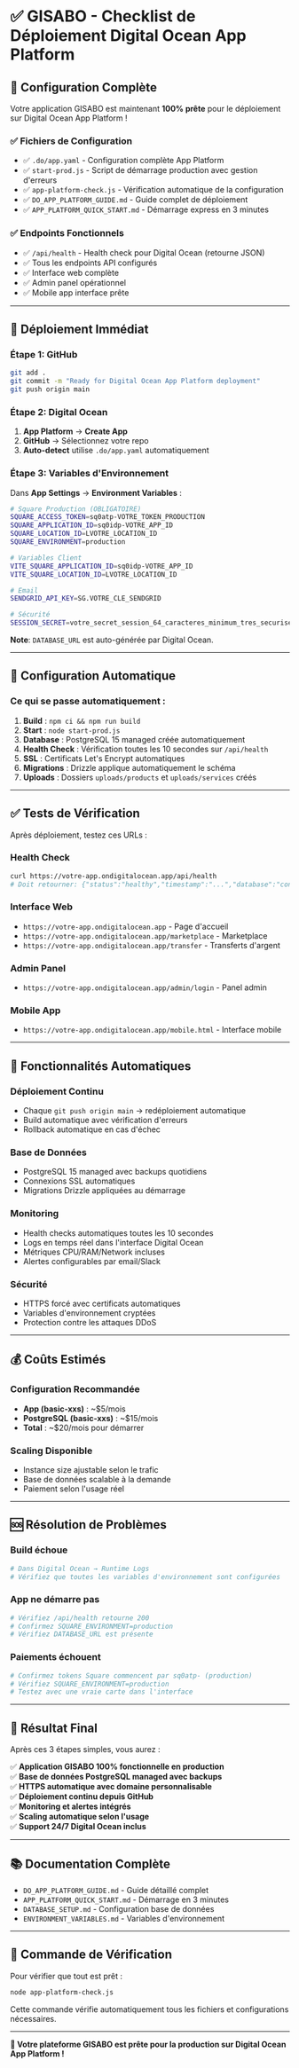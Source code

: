 # ✅ GISABO - Checklist de Déploiement Digital Ocean App Platform

## 🎯 Configuration Complète

Votre application GISABO est maintenant **100% prête** pour le déploiement sur Digital Ocean App Platform !

### ✅ Fichiers de Configuration

- ✅ `.do/app.yaml` - Configuration complète App Platform
- ✅ `start-prod.js` - Script de démarrage production avec gestion d'erreurs
- ✅ `app-platform-check.js` - Vérification automatique de la configuration
- ✅ `DO_APP_PLATFORM_GUIDE.md` - Guide complet de déploiement
- ✅ `APP_PLATFORM_QUICK_START.md` - Démarrage express en 3 minutes

### ✅ Endpoints Fonctionnels

- ✅ `/api/health` - Health check pour Digital Ocean (retourne JSON)
- ✅ Tous les endpoints API configurés
- ✅ Interface web complète
- ✅ Admin panel opérationnel
- ✅ Mobile app interface prête

---

## 🚀 Déploiement Immédiat

### Étape 1: GitHub
```bash
git add .
git commit -m "Ready for Digital Ocean App Platform deployment"
git push origin main
```

### Étape 2: Digital Ocean
1. **App Platform** → **Create App** 
2. **GitHub** → Sélectionnez votre repo
3. **Auto-detect** utilise `.do/app.yaml` automatiquement

### Étape 3: Variables d'Environnement
Dans **App Settings** → **Environment Variables** :

```bash
# Square Production (OBLIGATOIRE)
SQUARE_ACCESS_TOKEN=sq0atp-VOTRE_TOKEN_PRODUCTION
SQUARE_APPLICATION_ID=sq0idp-VOTRE_APP_ID
SQUARE_LOCATION_ID=LVOTRE_LOCATION_ID
SQUARE_ENVIRONMENT=production

# Variables Client  
VITE_SQUARE_APPLICATION_ID=sq0idp-VOTRE_APP_ID
VITE_SQUARE_LOCATION_ID=LVOTRE_LOCATION_ID

# Email
SENDGRID_API_KEY=SG.VOTRE_CLE_SENDGRID

# Sécurité
SESSION_SECRET=votre_secret_session_64_caracteres_minimum_tres_securise
```

**Note**: `DATABASE_URL` est auto-générée par Digital Ocean.

---

## 🔧 Configuration Automatique

### Ce qui se passe automatiquement :

1. **Build** : `npm ci && npm run build`
2. **Start** : `node start-prod.js` 
3. **Database** : PostgreSQL 15 managed créée automatiquement
4. **Health Check** : Vérification toutes les 10 secondes sur `/api/health`
5. **SSL** : Certificats Let's Encrypt automatiques
6. **Migrations** : Drizzle applique automatiquement le schéma
7. **Uploads** : Dossiers `uploads/products` et `uploads/services` créés

---

## ✅ Tests de Vérification

Après déploiement, testez ces URLs :

### Health Check
```bash
curl https://votre-app.ondigitalocean.app/api/health
# Doit retourner: {"status":"healthy","timestamp":"...","database":"connected"}
```

### Interface Web
- `https://votre-app.ondigitalocean.app` - Page d'accueil
- `https://votre-app.ondigitalocean.app/marketplace` - Marketplace
- `https://votre-app.ondigitalocean.app/transfer` - Transferts d'argent

### Admin Panel
- `https://votre-app.ondigitalocean.app/admin/login` - Panel admin

### Mobile App
- `https://votre-app.ondigitalocean.app/mobile.html` - Interface mobile

---

## 🔄 Fonctionnalités Automatiques

### Déploiement Continu
- Chaque `git push origin main` → redéploiement automatique
- Build automatique avec vérification d'erreurs
- Rollback automatique en cas d'échec

### Base de Données
- PostgreSQL 15 managed avec backups quotidiens
- Connexions SSL automatiques
- Migrations Drizzle appliquées au démarrage

### Monitoring
- Health checks automatiques toutes les 10 secondes
- Logs en temps réel dans l'interface Digital Ocean
- Métriques CPU/RAM/Network incluses
- Alertes configurables par email/Slack

### Sécurité
- HTTPS forcé avec certificats automatiques
- Variables d'environnement cryptées
- Protection contre les attaques DDoS

---

## 💰 Coûts Estimés

### Configuration Recommandée
- **App (basic-xxs)** : ~$5/mois
- **PostgreSQL (basic-xxs)** : ~$15/mois  
- **Total** : ~$20/mois pour démarrer

### Scaling Disponible
- Instance size ajustable selon le trafic
- Base de données scalable à la demande
- Paiement selon l'usage réel

---

## 🆘 Résolution de Problèmes

### Build échoue
```bash
# Dans Digital Ocean → Runtime Logs
# Vérifiez que toutes les variables d'environnement sont configurées
```

### App ne démarre pas
```bash
# Vérifiez /api/health retourne 200
# Confirmez SQUARE_ENVIRONMENT=production
# Vérifiez DATABASE_URL est présente
```

### Paiements échouent
```bash
# Confirmez tokens Square commencent par sq0atp- (production)
# Vérifiez SQUARE_ENVIRONMENT=production
# Testez avec une vraie carte dans l'interface
```

---

## 🎉 Résultat Final

Après ces 3 étapes simples, vous aurez :

✅ **Application GISABO 100% fonctionnelle en production**  
✅ **Base de données PostgreSQL managed avec backups**  
✅ **HTTPS automatique avec domaine personnalisable**  
✅ **Déploiement continu depuis GitHub**  
✅ **Monitoring et alertes intégrés**  
✅ **Scaling automatique selon l'usage**  
✅ **Support 24/7 Digital Ocean inclus**  

---

## 📚 Documentation Complète

- `DO_APP_PLATFORM_GUIDE.md` - Guide détaillé complet
- `APP_PLATFORM_QUICK_START.md` - Démarrage en 3 minutes
- `DATABASE_SETUP.md` - Configuration base de données
- `ENVIRONMENT_VARIABLES.md` - Variables d'environnement

---

## 🔧 Commande de Vérification

Pour vérifier que tout est prêt :

```bash
node app-platform-check.js
```

Cette commande vérifie automatiquement tous les fichiers et configurations nécessaires.

---

**🚀 Votre plateforme GISABO est prête pour la production sur Digital Ocean App Platform !**